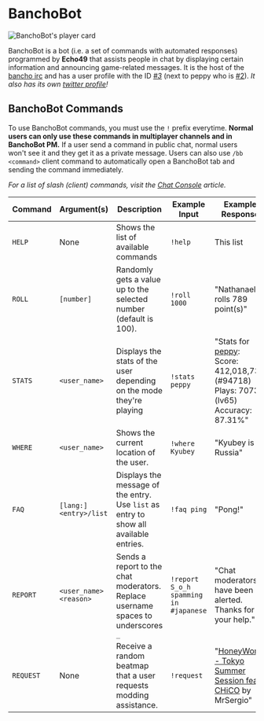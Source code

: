 <!-- BanchoBot Information -->
# BanchoBot

![BanchoBot's player card](BanchoBot.jpg "BanchoBot's player card")

BanchoBot is a bot (i.e. a set of commands with automated responses) programmed by **Echo49** that assists people in chat by displaying certain information and announcing game-related messages.
It is the host of the [bancho irc](/wiki/Internet_Relay_Chat) and has a user profile with the ID _[#3](https://osu.ppy.sh/u/3)_ (next to peppy who is [#2](https://osu.ppy.sh/u/2)). *It also has its own [twitter profile](https://twitter.com/banchoboat)!*


<!-- BanchoBot (server) commands start with an exclamation mark! `!`-->
## BanchoBot Commands

To use BanchoBot commands, you must use the `!` prefix everytime. **Normal users can only use these commands in multiplayer channels and in BanchoBot PM.** If a user send a command in public chat, normal users won't see it and they get it as a private message.
Users can also use `/bb <command>` client command to automatically open a BanchoBot tab and sending the command immediately.

*For a list of slash (client) commands, visit the [Chat Console](/wiki/Chat_Console#commands-list) article.*

<!-- Commands List -->
| Command   | Argument(s)            | Description | Example Input | Example Response |
| --------- | ---------------------- | ----------- | ------------- | ---------------- |
| `HELP`    | None                   | Shows the list of available commands                                                    | `!help`                               | This list |
| `ROLL`    | `[number]`             | Randomly gets a value up to the selected number (default is 100).                       | `!roll 1000`                          | "Nathanael rolls 789 point(s)" |
| `STATS`   | `<user_name>`          | Displays the stats of the user depending on the mode they're playing                    | `!stats peppy`                        | "Stats for [peppy](https://osu.ppy.sh/u/2): <br> Score:    412,018,739 (#94718) <br> Plays:    7073 (lv65) <br> Accuracy: 87.31%" |
| `WHERE`   | `<user_name>`          | Shows the current location of the user.                                                 | `!where Kyubey`                       | "Kyubey is in Russia" |
| `FAQ`     | `[lang:]<entry>/list`  | Displays the message of the entry. Use `list` as entry to show all available entries.   | `!faq ping`                           | "Pong!" |
| `REPORT`  | `<user_name> <reason>` | Sends a report to the chat moderators. Replace username spaces to underscores `_`       | `!report S_o_h spamming in #japanese` | "Chat moderators have been alerted. Thanks for your help." |
| `REQUEST` | None                   | Receive a random beatmap that a user requests modding assistance.                       | `!request`                            | "[HoneyWorks - Tokyo Summer Session feat. CHiCO](https://osu.ppy.sh/s/426252) by MrSergio" |
<!-- Note: The !search command is not included because it is no longer working. -->
